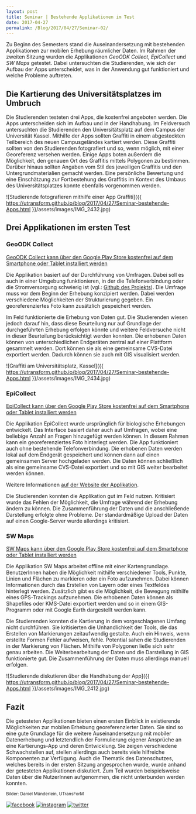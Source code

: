 ```yaml
---
layout: post
title: Seminar | Bestehende Applikationen im Test
date: 2017-04-27
permalink: /Blog/2017/04/27/Seminar-02/
---
```


Zu Beginn des Semesters stand die Auseinandersetzung mit bestehenden Applikationen zur mobilen Erhebung räumlicher Daten. Im Rahmen der zweiten Sitzung wurden die Applikationen *GeoODK Collect*, *EpiCollect* und *SW Maps* getestet. Dabei untersuchten die Studierenden, wie sich der Aufbau der Apps unterscheidet, was in der Anwendung gut funktioniert und welche Probleme auftreten.

## Die Kartierung des Universitätsplatzes im Umbruch

Die Studierenden testeten drei Apps, die kostenfrei angeboten werden. Die Apps unterscheiden sich im Aufbau und in der Handhabung. Im Feldversuch untersuchten die Studierenden den Universitätsplatz auf dem Campus der Universität Kassel. Mithilfe der Apps sollten Graffiti in einem abgesteckten Teilbereich des neuen Campusgeländes kartiert werden. Diese Graffiti sollten von den Studierenden fotografiert und so, wenn möglich,  mit einer Georeferenz versehen werden. Einige Apps boten außerdem die Möglichkeit, den genauen Ort des Graffitis mittels Polygonen zu bestimmen. Darüber hinaus sollten Angaben vom Stil des jeweiligen Graffitis und den Untergrundmaterialien gemacht werden. Eine persönliche Bewertung und eine Einschätzung zur Fortbestehung des Graffitis im Kontext des Umbaus des Universitätsplatzes konnte ebenfalls vorgenommen werden.


![Studierende fotografieren mithilfe einer App Graffiti]({{ https://utransform.github.io/blog/2017/04/27/Seminar-bestehende-Apps.html }}/assets/images/IMG_2432.jpg)

## Drei Applikationen im ersten Test

### GeoODK Collect

<a href="https://play.google.com/store/apps/details?id=com.geoodk.collect.android" titel="Google Play">GeoODK Collect kann über den Google Play Store kostenfrei auf dem Smartphone oder Tablet installiert werden</a>

Die Applikation basiert auf der Durchführung von Umfragen. Dabei soll es auch in einer Umgebung funktionieren, in der die Telefonverbindung oder die Stromversorgung schwierig ist (vgl.: <a href="https://github.com/opendatakit/collect" titel="Github opendatakit">Github des Projekts</a>). Die Umfrage muss vor dem Beginn der Erhebung konzipiert werden. Dabei werden verschiedene Möglichkeiten der Strukturierung gegeben. Ein georeferenziertes Foto kann zusätzlich gespeichert werden.

Im Feld funktionierte die Erhebung von Daten gut. Die Studierenden wiesen jedoch darauf hin, dass diese Beurteilung nur auf Grundlage der durchgeführten Erhebung erfolgen könnte und weitere Feldversuche nicht in dieser Beurteilung berücksichtigt werden konnten.
Die erhobenen Daten können von unterschiedlichen Endgeräten zentral auf einer Plattform gesammelt werden. Dort können sie als eine gemeinsame CVS-Datei exportiert werden. Dadurch können sie auch mit GIS visualisiert werden.

![Graffiti am Universitätsplatz, Kassel]({{ https://utransform.github.io/blog/2017/04/27/Seminar-bestehende-Apps.html }}/assets/images/IMG_2434.jpg)

### EpiCollect

<a href="https://play.google.com/store/apps/details?id=uk.ac.imperial.epicollect.five" titel="Google Play">EpiCollect kann über den Google Play Store kostenfrei auf dem Smartphone oder Tablet installiert werden</a>

Die Applikation EpiCollect wurde ursprünglich für biologische Erhebungen entwickelt. Das Interface basiert daher auch auf Umfragen, wobei eine beliebige Anzahl an Fragen hinzugefügt werden können. In diesem Rahmen kann ein georeferenziertes Foto hinterlegt werden. Die App funktioniert auch ohne bestehende Telefonverbindung. Die erhobenen Daten werden lokal auf dem Endgerät gespeichert und können dann auf einen gemeinsamen Server hochgeladen werden. Die Daten können schließlich als eine gemeinsame CVS-Datei exportiert und so mit GIS weiter bearbeitet werden können.

Weitere Informationen <a href="http://www.epicollect.net/" titel="EpiCollect">auf der Website der Applikation</a>.

Die Studierenden konnten die Applikation gut im Feld nutzen. Kritisiert wurde das Fehlen der Möglichkeit, die Umfrage während der Erhebung ändern zu können. Die Zusammenführung der Daten und die anschließende Darstellung erfolgte ohne Probleme. Der standardmäßige Upload der Daten auf einen Google-Server wurde allerdings kritisiert.


### SW Maps

<a href="https://play.google.com/store/apps/details?id=np.com.softwel.swmaps" titel="Google Play">SW Maps kann über den Google Play Store kostenfrei auf dem Smartphone oder Tablet installiert werden</a>

Die Applikation SW Maps arbeitet offline mit einer Kartengrundlage. BenutzerInnen haben die Möglichkeit mithilfe verschiedener Tools, Punkte, Linien und Flächen zu markieren oder ein Foto aufzunehmen. Dabei können Informationen durch das Erstellen von Layern oder eines Textfeldes hinterlegt werden. Zusätzlich gibt es die Möglichkeit, die Bewegung mithilfe eines GPS-Trackings aufzunehmen. Die erhobenen Daten können als Shapefiles oder KMS-Datei exportiert werden und so in einem GIS-Programm oder mit Google Earth dargestellt werden kann.

Die Studierenden konnten die Kartierung in dem vorgeschlagenen Umfang nicht durchführen. Sie kritisierten die Unhandlichkeit der Tools, die das Erstellen von Markierungen zeitaufwendig gestalte. Auch ein Hinweis, wenn erstellte Formen Fehler aufweisen, fehle. Potential sahen die Studierenden in der Markierung von Flächen. Mithilfe von Polygonen ließe sich sehr genau arbeiten. Die Weiterbearbeitung der Daten und die Darstellung in GIS funktionierte gut. Die Zusammenführung der Daten muss allerdings manuell erfolgen.

![Studierende diskutieren über die Handhabung der App]({{ https://utransform.github.io/blog/2017/04/27/Seminar-bestehende-Apps.html }}/assets/images/IMG_2412.jpg)

## Fazit

Die getesteten Applikationen bieten einen ersten Einblick in existierende Möglichkeiten zur mobilen Erhebung georeferenzierter Daten. Sie sind so eine gute Grundlage für die weitere Auseinandersetzung mit mobiler Datenerhebung und letztendlich der Formulierung eigener Ansprüche an eine Kartierungs-App und deren Entwicklung.
Sie zeigen verschiedene Schwachstellen auf, stellen allerdings auch bereits viele hilfreiche Komponenten zur Verfügung. Auch die Thematik des Datenschutzes, welches bereits in der ersten Sitzung angesprochen wurde, wurde anhand der getesteten Applikationen diskutiert. Zum Teil wurden beispielsweise Daten über die NutzerInnen aufgenommen, die nicht unterbunden werden konnten.

<small>Bilder: Daniel Münderlein, UTransForM</small>

[![facebook](https://utransform.github.io/assets/images/icon_fb_50.png)](https://www.facebook.com/utransform.geo) [![instagram](https://utransform.github.io/assets/images/icon_insta_50.png)](https://www.instagram.com/utransform_/) [![twitter](https://utransform.github.io/assets/images/iicon_twitter_50.png)](https://twitter.com/_UTransForM)
